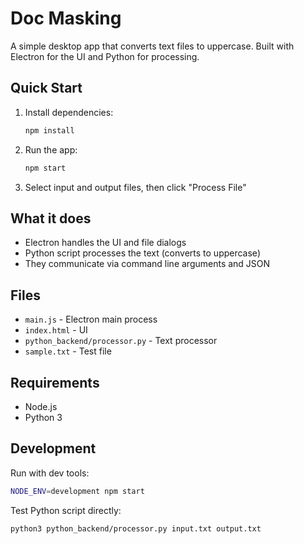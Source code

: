 # Doc Masking

A simple desktop app that converts text files to uppercase. Built with Electron for the UI and Python for processing.

## Quick Start

1. Install dependencies:
   ```bash
   npm install
   ```

2. Run the app:
   ```bash
   npm start
   ```

3. Select input and output files, then click "Process File"

## What it does

- Electron handles the UI and file dialogs
- Python script processes the text (converts to uppercase)
- They communicate via command line arguments and JSON

## Files

- `main.js` - Electron main process
- `index.html` - UI
- `python_backend/processor.py` - Text processor
- `sample.txt` - Test file

## Requirements

- Node.js
- Python 3

## Development

Run with dev tools:
```bash
NODE_ENV=development npm start
```

Test Python script directly:
```bash
python3 python_backend/processor.py input.txt output.txt
```

